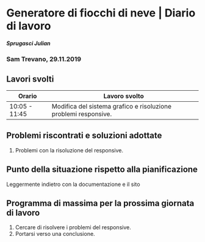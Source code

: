 # Generatore di fiocchi di neve | Diario di lavoro
##### Sprugasci Julian
### Sam Trevano, 29.11.2019

## Lavori svolti


|Orario        |Lavoro svolto                 |
|--------------|------------------------------|
|10:05 - 11:45|Modifica del sistema grafico e risoluzione problemi responsive.||

##  Problemi riscontrati e soluzioni adottate
1. Problemi con la risoluzione del responsive.

##  Punto della situazione rispetto alla pianificazione
Leggermente indietro con la documentazione e il sito

## Programma di massima per la prossima giornata di lavoro
1. Cercare di risolvere i problemi del responsive.
2. Portarsi verso una conclusione.

